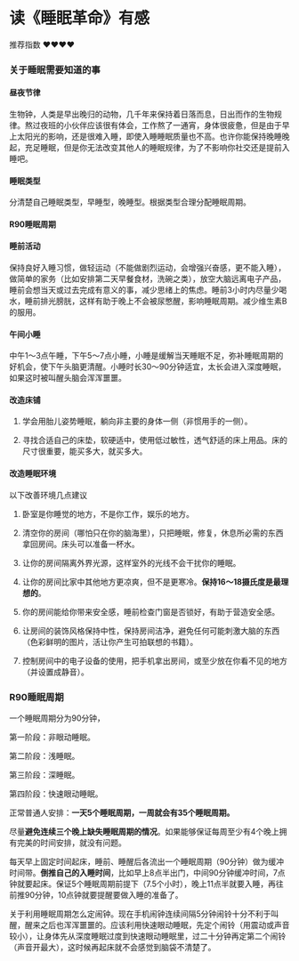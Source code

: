 # 读《睡眠革命》有感


推荐指数 ❤️❤️❤️❤️

### 关于睡眠需要知道的事

#### 昼夜节律

生物钟，人类是早出晚归的动物，几千年来保持着日落而息，日出而作的生物规律。熬过夜班的小伙伴应该很有体会，工作熬了一通宵，身体很疲惫，但是由于早上太阳光的影响，还是很难入睡，即使入睡睡眠质量也不高。也许你能保持晚睡晚起，充足睡眠，但是你无法改变其他人的睡眠规律，为了不影响你社交还是提前入睡吧。

#### 睡眠类型

分清楚自己睡眠类型，早睡型，晚睡型。根据类型合理分配睡眠周期。

#### R90睡眠周期

#### 睡前活动

保持良好入睡习惯，做轻运动（不能做剧烈运动，会增强兴奋感，更不能入睡），做简单的家务（比如安排第二天早餐食材，洗碗之类），放空大脑远离电子产品，睡前会想当天或过去完成有意义的事，减少思绪上的焦虑。睡前3小时内尽量少喝水，睡前排光膀胱，这样有助于晚上不会被尿憋醒，影响睡眠周期。减少维生素B的服用。

#### 午间小睡

中午1～3点午睡，下午5～7点小睡，小睡是缓解当天睡眠不足，弥补睡眠周期的好机会，使下午头脑更清醒。小睡时长30～90分钟适宜，太长会进入深度睡眠，如果这时被叫醒头脑会浑浑噩噩。

#### 改造床铺

1. 学会用胎儿姿势睡眠，躺向非主要的身体一侧（非惯用手的一侧）。

2. 寻找合适自己的床垫，软硬适中，使用低过敏性，透气舒适的床上用品。床的尺寸很重要，能买多大，就买多大。

#### 改造睡眠环境

以下改善环境几点建议

1. 卧室是你睡觉的地方，不是你工作，娱乐的地方。

2. 清空你的房间（哪怕只在你的脑海里），只把睡眠，修复，休息所必需的东西拿回房间。床头可以准备一杯水。

3. 让你的房间隔离外界光源，这样室外的光线不会干扰你的睡眠。

4. 让你的房间比家中其他地方更凉爽，但不是更寒冷。**保持16～18摄氏度是最理想的**。

5. 你的房间能给你带来安全感，睡前检查门窗是否锁好，有助于营造安全感。

6. 让房间的装饰风格保持中性，保持房间洁净，避免任何可能刺激大脑的东西（色彩鲜明的图片，活让你产生可拍联想的书籍）。

7. 控制房间中的电子设备的使用，把手机拿出房间，或至少放在你看不见的地方（并设置成静音）。

### R90睡眠周期

一个睡眠周期分为90分钟，

第一阶段：非眼动睡眠。

第二阶段：浅睡眠。

第三阶段：深睡眠。

第四阶段：快速眼动睡眠。

正常普通人安排：**一天5个睡眠周期，一周就会有35个睡眠周期。**

尽量**避免连续三个晚上缺失睡眠周期的情况**。如果能够保证每周至少有4个晚上拥有完美的时间安排，就没有问题。

每天早上固定时间起床，睡前、睡醒后各流出一个睡眠周期（90分钟）做为缓冲时间带。**倒推自己的入睡时间**，比如早上8点半出门，中间90分钟缓冲时间，7点钟就要起床。保证5个睡眠周期前提下（7.5个小时），晚上11点半就要入睡，再往前推90分钟，10点钟就要提醒要做入睡的准备了。

关于利用睡眠周期怎么定闹钟。现在手机闹钟连续间隔5分钟闹铃十分不利于叫醒，醒来之后也浑浑噩噩的。应该利用快速眼动睡眠，先定个闹铃（用震动或声音较小），让身体先从深度睡眠过度到快速眼动睡眠里，过二十分钟再定第二个闹铃（声音开最大），这时候再起床就不会感觉到脑袋不清楚了。
